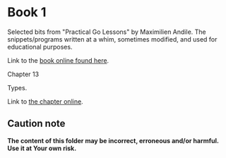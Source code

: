 # Book 1

Selected bits from "Practical Go Lessons" by Maximilien Andile.
The snippets/programs written at a whim, sometimes modified, and used for educational purposes.

Link to the [book online found here](https://www.practical-go-lessons.com/).

Chapter 13

Types.

Link to [the chapter online](https://www.practical-go-lessons.com/chap-13-types).

## Caution note

**The content of this folder may be incorrect, erroneous and/or harmful. Use it at Your own risk.**
